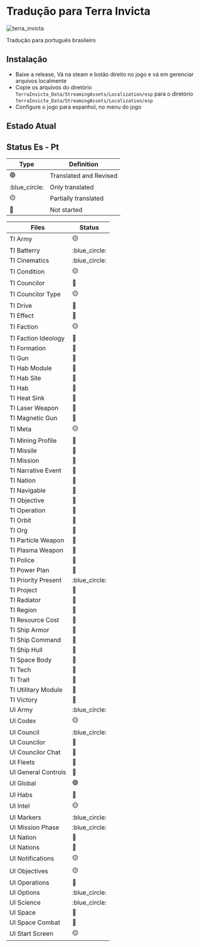   # Tradução para Terra Invicta

![terra_invicta](https://user-images.githubusercontent.com/38070920/235264147-33e27bed-3a82-4d2b-8d86-32c752c01481.png)


   Tradução para português brasileiro

## Instalação

 + Baixe a release, Vá na steam e botão direito no jogo e vá em gerenciar arquivos localmente
 + Copie os arquivos do diretório `TerraInvicta_Data/StreamingAssets/Localization/esp` para o diretório `TerraInvicta_Data/StreamingAssets/Localization/esp`
 + Configure o jogo para espanhol, no menu do jogo

## Estado Atual

## Status Es - Pt


| Type            | Definition             |
|-----------------|------------------------|
| :green_circle:  | Translated and Revised |
| :blue_circle:   | Only translated        |
| :yellow_circle: | Partially translated   |
| :red_circle:    | Not started            |


| Files                    | Status          |
|--------------------------|-----------------|
| TI Army                  | :yellow_circle: |
| TI Batterry              | :blue_circle:   |
| TI Cinematics            | :blue_circle:   |
| TI Condition             | :yellow_circle: |
| TI Councilor             | :red_circle:    |
| TI Councilor Type        | :yellow_circle: |
| TI Drive                 | :red_circle:    |
| TI Effect                | :red_circle:    |
| TI Faction               | :yellow_circle: |
| TI Faction Ideology      | :red_circle:    |
| TI Formation             | :red_circle:    |
| TI Gun                   | :red_circle:    |
| TI Hab Module            | :red_circle:    |
| TI Hab Site              | :red_circle:    |
| TI Hab                   | :red_circle:    |
| TI Heat Sink             | :red_circle:    |
| TI Laser Weapon          | :red_circle:    |
| TI Magnetic Gun          | :red_circle:    |
| TI Meta                  | :yellow_circle: |
| TI Mining Profile        | :red_circle:    |
| TI Missile               | :red_circle:    |
| TI Mission               | :red_circle:    |
| TI Narrative Event       | :red_circle:    |
| TI Nation                | :red_circle:    |
| TI Navigable             | :red_circle:    |
| TI Objective             | :red_circle:    |
| TI Operation             | :red_circle:    |
| TI Orbit                 | :red_circle:    |
| TI Org                   | :red_circle:    |
| TI Particle Weapon       | :red_circle:    |
| TI Plasma Weapon         | :red_circle:    |
| TI Police                | :red_circle:    |
| TI Power Plan            | :red_circle:    |
| TI Priority Present      | :blue_circle:   |
| TI Project               | :red_circle:    |
| TI Radiator              | :red_circle:    |
| TI Region                | :red_circle:    |
| TI Resource Cost         | :red_circle:    |
| TI Ship Armor            | :red_circle:    |
| TI Ship Command          | :red_circle:    |
| TI Ship Hull             | :red_circle:    |
| TI Space Body            | :red_circle:    |
| TI Tech                  | :red_circle:    |
| TI Trait                 | :red_circle:    |
| TI Utilitary Module      | :red_circle:    |
| TI Victory               | :red_circle:    |
| UI Army                  | :blue_circle:   |
| UI Codex                 | :yellow_circle: |
| UI Council               | :blue_circle:   |
| UI Councilor             | :red_circle:    |
| UI Councilor Chat        | :red_circle:    |
| UI Fleets                | :red_circle:    |
| UI General Controls      | :red_circle:    |
| UI Global                | :green_circle:  |
| UI Habs                  | :red_circle:    |
| UI Intel                 | :yellow_circle: |
| UI Markers               | :blue_circle:   |
| UI Mission Phase         | :blue_circle:   |
| UI Nation                | :red_circle:    |
| UI Nations               | :red_circle:    |
| UI Notifications         | :yellow_circle: |
| UI Objectives            | :yellow_circle: |
| UI Operations            | :red_circle:    |
| UI Options               | :blue_circle:   |
| UI Science               | :blue_circle:   |
| UI Space                 | :red_circle:    |
| UI Space Combat          | :red_circle:    |
| UI Start Screen          | :yellow_circle: |
